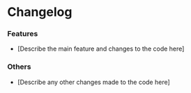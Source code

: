 # Changelog

### Features

- [Describe the main feature and changes to the code here]

### Others

- [Describe any other changes made to the code here]
